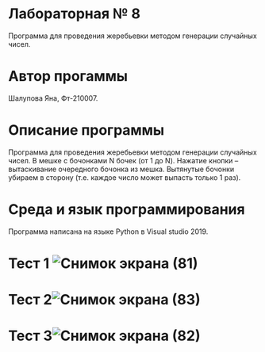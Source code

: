 # Лабораторная № 8
Программа для проведения жеребьевки методом генерации случайных чисел.  
# Автор прогаммы
Шалупова Яна, Фт-210007.
# Описание программы
Программа для проведения жеребьевки методом генерации случайных чисел. В мешке с бочонками N бочек (от 1 до N). Нажатие кнопки – вытаскивание очередного бочонка из мешка. Вытянутые бочонки убираем в сторону (т.е. каждое число может выпасть только 1 раз).
# Среда и язык программирования 
Программа написана на языке Python в Visual studio 2019.
# Тест 1 ![Снимок экрана (81)](https://user-images.githubusercontent.com/113615651/204103149-8f9182df-f068-4527-bb52-ecc0747732f6.png)
# Тест 2![Снимок экрана (83)](https://user-images.githubusercontent.com/113615651/204103162-238626c8-3ae2-4ca5-ae79-a9e6e88cfeff.png)
# Тест 3![Снимок экрана (82)](https://user-images.githubusercontent.com/113615651/204103168-0c911a6a-018d-44ed-aa0d-ad30bc943dfe.png)

